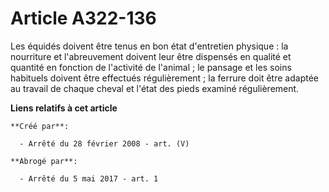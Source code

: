 # Article A322-136

Les équidés doivent être tenus en bon état d'entretien physique : la nourriture et l'abreuvement doivent leur être dispensés
en qualité et quantité en fonction de l'activité de l'animal ; le pansage et les soins habituels doivent être effectués
régulièrement ; la ferrure doit être adaptée au travail de chaque cheval et l'état des pieds examiné régulièrement.

**Liens relatifs à cet article**

	**Créé par**:

	  - Arrêté du 28 février 2008 - art. (V)

	**Abrogé par**:

	  - Arrêté du 5 mai 2017 - art. 1
